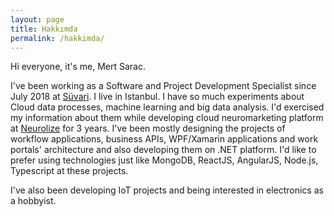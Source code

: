 ```yaml
---
layout: page
title: Hakkımda
permalink: /hakkimda/
---
```


Hi everyone, it's me, Mert Sarac.

I've been working as a Software and Project Development Specialist since July 2018 at [Süvari](https://www.suvari.com.tr/). I live in Istanbul. I have so much experiments about Cloud data processes, machine learning and big data analysis. I'd exercised my information about them while developing cloud neuromarketing platform at [Neurolize](https://www.neurolize.com/) for 3 years. I've been mostly designing the projects of workflow applications, business APIs, WPF/Xamarin applications and work portals' architecture and also developing them on .NET platform. I'd like to prefer using technologies just like MongoDB, ReactJS, AngularJS, Node.js, Typescript at these projects.

I've also been developing IoT projects and being interested in electronics as a hobbyist.